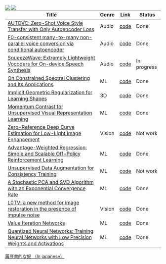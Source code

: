 <a href="https://github.com/anuraghazra/github-readme-stats">
  <img align="left" src="https://github-readme-stats.vercel.app/api?username=peisuke&count_private=true&show_icons=true" />
</a>
<a href="https://github.com/anuraghazra/github-readme-stats">
  <img align="left" src="https://github-readme-stats.vercel.app/api/top-langs/?username=peisuke&hide=Jupyter%20Notebook,Dockerfile" />
</a>

| Title | Genre | Link | Status |
| ---- | ---- | ---- | ---- |
| [AUTOVC: Zero-Shot Voice Style Transfer with Only Autoencoder Loss](https://arxiv.org/abs/1905.05879) | Audio | [code](https://github.com/peisuke/AutoVC.pytorch) | Done |
| [F0-consistent many-to-many non-parallel voice conversion via conditional autoencoder](https://arxiv.org/abs/2004.07370) | Audio | [code](https://github.com/peisuke/AutoVC.pytorch/tree/f0)| Done | 
| [SqueezeWave: Extremely Lightweight Vocoders for On-device Speech Synthesis](https://arxiv.org/abs/2001.05685) | Audio | [code](https://github.com/peisuke/SqeezeWave-VQVAE)| In progress |
| [On Constrained Spectral Clustering and Its Applications](https://arxiv.org/abs/1201.5338) | ML | [code](https://github.com/peisuke/ConstrainedSpectralClustering) | Done |
| [Implicit Geometric Regularization for Learning Shapes](https://arxiv.org/abs/2002.10099) | 3D | [code](https://github.com/peisuke/ImplicitGeometricRegularization.pytorch) | Done |
| [Momentum Contrast for Unsupervised Visual Representation Learning](https://arxiv.org/abs/1911.05722) | ML | [code](https://github.com/peisuke/MomentumContrast.pytorch) | Done |
| [Zero-Reference Deep Curve Estimation for Low-Light Image Enhancement](https://github.com/peisuke/ZeroDCE.pytorch) | Vision | [code](https://github.com/peisuke/ZeroDCE.pytorch) | Not work |
| [Advantage-Weighted Regression: Simple and Scalable Off-Policy Reinforcement Learning](https://arxiv.org/abs/1910.00177) | ML | [code](https://github.com/peisuke/AdvantageWeightedRegression) | Done |
| [Unsupervised Data Augmentation for Consistency Training](https://arxiv.org/abs/1904.12848) | ML | [code](https://github.com/peisuke/UnsupervisedDataAugmentation.pytorch) | Not work |
| [A Stochastic PCA and SVD Algorithm with an Exponential Convergence Rate](https://arxiv.org/abs/1409.2848) | ML | [code](https://github.com/peisuke/vr_pca) | Done |
| [L0TV: a new method for image restoration in the presence of impulse noise](https://openaccess.thecvf.com/content_cvpr_2015/papers/Yuan_L0TV_A_New_2015_CVPR_paper.pdf) | Vision | [code](https://github.com/peisuke/L0TV) | Done |
| [Value Iteration Networks](https://arxiv.org/abs/1602.02867) | ML | [code](https://github.com/peisuke/vin) | Done |
| [Quantized Neural Networks: Training Neural Networks with Low Precision Weights and Activations](https://arxiv.org/abs/1609.07061) | ML | [code](https://github.com/peisuke/qnn) | Done |

[履歴書的な奴 （In japanese）](https://github.com/peisuke/resume)
